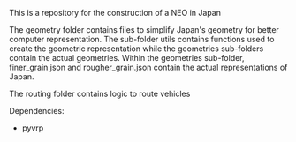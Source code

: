 This is a repository for the construction of a NEO in Japan

The geometry folder contains files to simplify Japan's geometry for better computer representation. The sub-folder utils contains functions
used to create the geometric representation while the geometries sub-folders contain the actual geometries. Within the geometries sub-folder, finer_grain.json and rougher_grain.json contain the actual representations of Japan.

The routing folder contains logic to route vehicles

Dependencies:
- pyvrp
